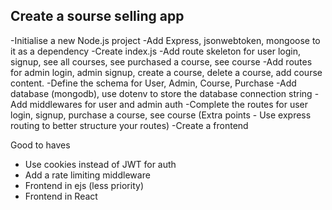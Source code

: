 ## Create a sourse selling app

-Initialise a new Node.js project
-Add Express, jsonwebtoken, mongoose to it as a dependency
-Create index.js
-Add route skeleton for user login, signup, see all courses, see purchased a course, see course
-Add routes for admin login, admin signup, create a course, delete a course, add course content.
-Define the schema for User, Admin, Course, Purchase
-Add database (mongodb), use dotenv to store the database connection string
-Add middlewares for user and admin auth
-Complete the routes for user login, signup, purchase a course, see course (Extra points - Use express routing to better structure your routes)
-Create a frontend

Good to haves

- Use cookies instead of JWT for auth
- Add a rate limiting middleware
- Frontend in ejs (less priority)
- Frontend in React
